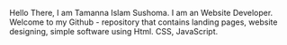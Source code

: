 Hello There, I am Tamanna Islam Sushoma. I am an Website Developer. Welcome to my Github -
repository that contains landing pages, website designing, simple software using Html. CSS, JavaScript.

